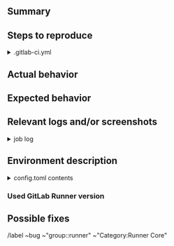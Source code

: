 ## Summary

<!--
Briefly summarize the bug
-->

## Steps to reproduce

<!--
What do you need to do to reproduce the bug? Please include job definitions or git repository structure if relevant
-->

<!--
Please add the definition of the job from `.gitlab-ci.yml` that is failing
inside of the code blocks (```) below.
-->
<details>
<summary> .gitlab-ci.yml </summary>

```yml
Add the job definition that is failing here
```
</details>

## Actual behavior

<!--
What actually happens
-->

## Expected behavior

<!--
What you should see instead
-->

## Relevant logs and/or screenshots

<!--
Paste the job logs inside of the code blocks (```) below so it would be
easier to read.
-->

<details>
<summary> job log </summary>

```sh
Add the job log
```
</details>

## Environment description

<!--
Are you using shared Runners on GitLab.com? Or is it a custom installation?
Which executors are used? Please also provide the versions of related tools
like `docker info` if you are using the Docker executor.
-->

<!--
Please add the contents of `config.toml` inside of the code blocks (```)
below, remember to remove any secret tokens!
-->
<details>
<summary> config.toml contents </summary>

```toml
Add your configuration here
```
</details>

### Used GitLab Runner version

<!--
Please run and paste the output of `gitlab-runner --version`. If you are using
a Runner where you don't have access to, please paste at least the first lines
the from build log, like:

```
Running with gitlab-ci-multi-runner 1.4.2 (bcc1794)
Using Docker executor with image golang:1.8 ...
```
-->

## Possible fixes

<!--
(If you can, link to the line of code that might be responsible for the problem)
--->

/label ~bug ~"group::runner" ~"Category:Runner Core" 
